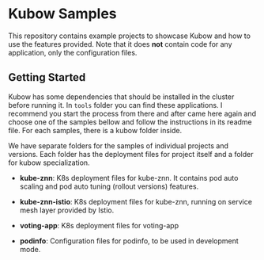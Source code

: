 # Kubow Samples

This repository contains example projects to showcase Kubow and how to use the features provided. Note that it does **not** contain code for any application, only the configuration files.

## Getting Started

Kubow has some dependencies that should be installed in the cluster before running it. In `tools` folder you can find these applications. I recommend you start the process from there and after came here again and choose one of the samples bellow and follow the instructions in its readme file. For each samples, there is a kubow folder inside.

We have separate folders for the samples of individual projects and versions. Each folder has the deployment files for project itself
and a folder for kubow specialization.

* **kube-znn**: K8s deployment files for kube-znn. It contains pod auto scaling and pod auto tuning (rollout versions) features.

* **kube-znn-istio**: K8s deployment files for kube-znn, running on service mesh layer provided by Istio. 

* **voting-app**: K8s deployment files for voting-app

* **podinfo**: Configuration files for podinfo, to be used in development mode.
